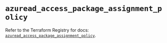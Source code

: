 # `azuread_access_package_assignment_policy`

Refer to the Terraform Registry for docs: [`azuread_access_package_assignment_policy`](https://registry.terraform.io/providers/hashicorp/azuread/2.48.0/docs/resources/access_package_assignment_policy).
